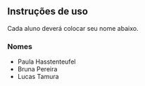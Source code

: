 ## Instruções de uso

Cada aluno deverá colocar seu nome abaixo.

### Nomes

- Paula Hasstenteufel 
- Bruna Pereira
- Lucas Tamura